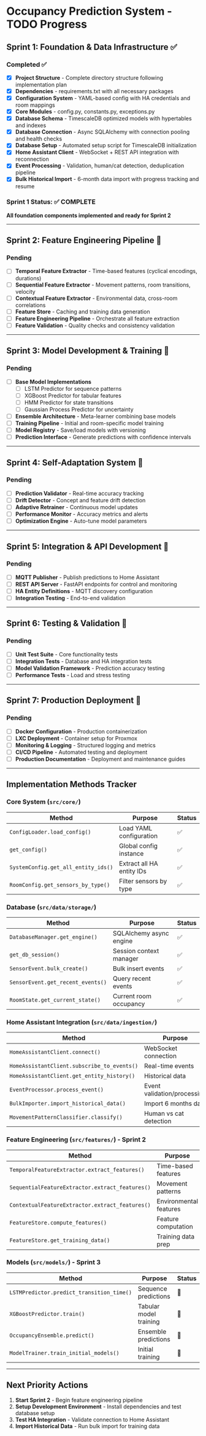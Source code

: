 # Occupancy Prediction System - TODO Progress

## Sprint 1: Foundation & Data Infrastructure ✅ 

### Completed ✅
- [x] **Project Structure** - Complete directory structure following implementation plan
- [x] **Dependencies** - requirements.txt with all necessary packages
- [x] **Configuration System** - YAML-based config with HA credentials and room mappings
- [x] **Core Modules** - config.py, constants.py, exceptions.py 
- [x] **Database Schema** - TimescaleDB optimized models with hypertables and indexes
- [x] **Database Connection** - Async SQLAlchemy with connection pooling and health checks
- [x] **Database Setup** - Automated setup script for TimescaleDB initialization
- [x] **Home Assistant Client** - WebSocket + REST API integration with reconnection
- [x] **Event Processing** - Validation, human/cat detection, deduplication pipeline  
- [x] **Bulk Historical Import** - 6-month data import with progress tracking and resume

### Sprint 1 Status: ✅ COMPLETE
**All foundation components implemented and ready for Sprint 2**

---

## Sprint 2: Feature Engineering Pipeline 🔄

### Pending
- [ ] **Temporal Feature Extractor** - Time-based features (cyclical encodings, durations)
- [ ] **Sequential Feature Extractor** - Movement patterns, room transitions, velocity
- [ ] **Contextual Feature Extractor** - Environmental data, cross-room correlations
- [ ] **Feature Store** - Caching and training data generation
- [ ] **Feature Engineering Pipeline** - Orchestrate all feature extraction
- [ ] **Feature Validation** - Quality checks and consistency validation

---

## Sprint 3: Model Development & Training 🔄

### Pending  
- [ ] **Base Model Implementations**
  - [ ] LSTM Predictor for sequence patterns
  - [ ] XGBoost Predictor for tabular features
  - [ ] HMM Predictor for state transitions
  - [ ] Gaussian Process Predictor for uncertainty
- [ ] **Ensemble Architecture** - Meta-learner combining base models
- [ ] **Training Pipeline** - Initial and room-specific model training
- [ ] **Model Registry** - Save/load models with versioning
- [ ] **Prediction Interface** - Generate predictions with confidence intervals

---

## Sprint 4: Self-Adaptation System 🔄

### Pending
- [ ] **Prediction Validator** - Real-time accuracy tracking
- [ ] **Drift Detector** - Concept and feature drift detection
- [ ] **Adaptive Retrainer** - Continuous model updates
- [ ] **Performance Monitor** - Accuracy metrics and alerts
- [ ] **Optimization Engine** - Auto-tune model parameters

---

## Sprint 5: Integration & API Development 🔄

### Pending
- [ ] **MQTT Publisher** - Publish predictions to Home Assistant
- [ ] **REST API Server** - FastAPI endpoints for control and monitoring
- [ ] **HA Entity Definitions** - MQTT discovery configuration
- [ ] **Integration Testing** - End-to-end validation

---

## Sprint 6: Testing & Validation 🔄

### Pending
- [ ] **Unit Test Suite** - Core functionality tests
- [ ] **Integration Tests** - Database and HA integration tests
- [ ] **Model Validation Framework** - Prediction accuracy testing
- [ ] **Performance Tests** - Load and stress testing

---

## Sprint 7: Production Deployment 🔄

### Pending
- [ ] **Docker Configuration** - Production containerization
- [ ] **LXC Deployment** - Container setup for Proxmox
- [ ] **Monitoring & Logging** - Structured logging and metrics
- [ ] **CI/CD Pipeline** - Automated testing and deployment
- [ ] **Production Documentation** - Deployment and maintenance guides

---

## Implementation Methods Tracker

### Core System (`src/core/`)
| Method | Purpose | Status |
|--------|---------|--------|
| `ConfigLoader.load_config()` | Load YAML configuration | ✅ |
| `get_config()` | Global config instance | ✅ |
| `SystemConfig.get_all_entity_ids()` | Extract all HA entity IDs | ✅ |
| `RoomConfig.get_sensors_by_type()` | Filter sensors by type | ✅ |

### Database (`src/data/storage/`)
| Method | Purpose | Status |
|--------|---------|--------|
| `DatabaseManager.get_engine()` | SQLAlchemy async engine | ✅ |
| `get_db_session()` | Session context manager | ✅ |
| `SensorEvent.bulk_create()` | Bulk insert events | ✅ |
| `SensorEvent.get_recent_events()` | Query recent events | ✅ |
| `RoomState.get_current_state()` | Current room occupancy | ✅ |

### Home Assistant Integration (`src/data/ingestion/`)
| Method | Purpose | Status |
|--------|---------|--------|
| `HomeAssistantClient.connect()` | WebSocket connection | ✅ |
| `HomeAssistantClient.subscribe_to_events()` | Real-time events | ✅ |
| `HomeAssistantClient.get_entity_history()` | Historical data | ✅ |
| `EventProcessor.process_event()` | Event validation/processing | ✅ |
| `BulkImporter.import_historical_data()` | Import 6 months data | ✅ |
| `MovementPatternClassifier.classify()` | Human vs cat detection | ✅ |

### Feature Engineering (`src/features/`) - Sprint 2
| Method | Purpose | Status |
|--------|---------|--------|
| `TemporalFeatureExtractor.extract_features()` | Time-based features | 🔄 |
| `SequentialFeatureExtractor.extract_features()` | Movement patterns | 🔄 |
| `ContextualFeatureExtractor.extract_features()` | Environmental features | 🔄 |
| `FeatureStore.compute_features()` | Feature computation | 🔄 |
| `FeatureStore.get_training_data()` | Training data prep | 🔄 |

### Models (`src/models/`) - Sprint 3  
| Method | Purpose | Status |
|--------|---------|--------|
| `LSTMPredictor.predict_transition_time()` | Sequence predictions | 🔄 |
| `XGBoostPredictor.train()` | Tabular model training | 🔄 |
| `OccupancyEnsemble.predict()` | Ensemble predictions | 🔄 |
| `ModelTrainer.train_initial_models()` | Initial training | 🔄 |

---

## Next Priority Actions
1. **Start Sprint 2** - Begin feature engineering pipeline
2. **Setup Development Environment** - Install dependencies and test database setup
3. **Test HA Integration** - Validate connection to Home Assistant
4. **Import Historical Data** - Run bulk import for training data